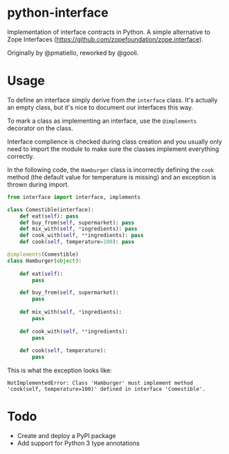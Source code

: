 # python-interface

Implementation of interface contracts in Python.
A simple alternative to Zope Interfaces (https://github.com/zopefoundation/zope.interface).

Originally by @pmatiello, reworked by @gooli.

# Usage

To define an interface simply derive from the `interface` class. It's actually an empty class, but it's nice to document our interfaces this way.

To mark a class as implementing an interface, use the `@implements` decorator on the class.

Interface complience is checked during class creation and you usually only need to import the module to make sure the classes implement everything correctly.

In the following code, the `Hamburger` class is incorrectly defining the `cook` method (the default value for temperature is missing) and an exception is thrown during import.

```python
from interface import interface, implements

class Comestible(interface):
    def eat(self): pass
    def buy_from(self, supermarket): pass
    def mix_with(self, *ingredients): pass
    def cook_with(self, **ingredients): pass
    def cook(self, temperature=100): pass

@implements(Comestible)
class Hamburger(object):
    
    def eat(self):
        pass

    def buy_from(self, supermarket):
        pass
    
    def mix_with(self, *ingredients):
        pass
    
    def cook_with(self, **ingredients):
        pass
    
    def cook(self, temperature):
        pass
```

This is what the exception looks like:

```
NotImplementedError: Class 'Hamburger' must implement method 
'cook(self, temperature=100)' defined in interface 'Comestible'.
```

# Todo

- Create and deploy a PyPI package
- Add support for Python 3 type annotations
